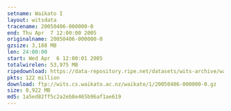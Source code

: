 ```yaml
---
setname: Waikato I
layout: witsdata
tracename: 20050406-000000-0
end: Thu Apr  7 12:00:00 2005
originalname: 20050406-000000-0
gzsize: 3,188 MB
len: 24:00:00
start: Wed Apr  6 12:00:01 2005
totalwirelen: 53,975 MB
ripedownload: https://data-repository.ripe.net/datasets/wits-archive/waikato/1/20050406-000000-0.gz
pkts: 122 million
download: ftp://wits.cs.waikato.ac.nz/waikato/1/20050406-000000-0.gz
size: 8,922 MB
md5: 1a5ed82ff5c2a2eb8e465b96af1ae619
---
```


